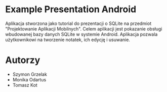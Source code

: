 <h1>Example Presentation Android</h1>

Aplikacja stworzona jako tutorial do prezentacji o SQLite na przedmiot "Projektowanie Aplikacji Mobilnych".
Celem aplikacji jest pokazanie obsługi wbudowanej bazy danych SQLite w systemie Android. Aplikacja pozwala użytkownikowi na 
tworzenie notatek, ich edycję i usuwanie.

<h1>Autorzy</h1>
<ul>
  <li>Szymon Grzelak</li>
  <li>Monika Odartus</li>
  <li>Tomasz Kot</li>
</ul>

